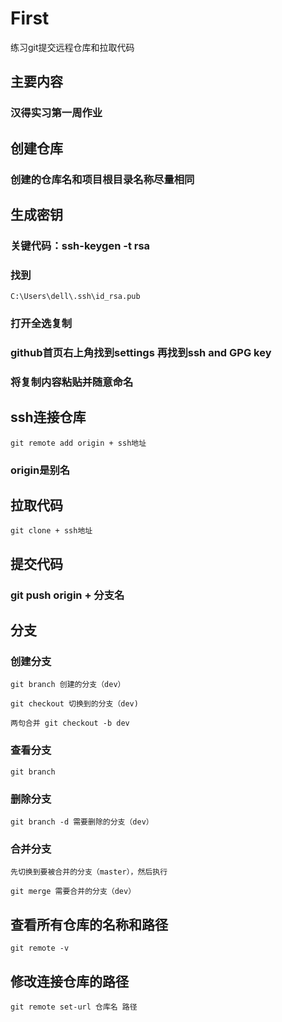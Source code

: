# First
练习git提交远程仓库和拉取代码
## 主要内容
### 汉得实习第一周作业

## 创建仓库

### 创建的仓库名和项目根目录名称尽量相同

## 生成密钥 
### 关键代码：ssh-keygen -t rsa
### 找到
```
C:\Users\dell\.ssh\id_rsa.pub
```

### 打开全选复制
### github首页右上角找到settings 再找到ssh and GPG key
### 将复制内容粘贴并随意命名

## ssh连接仓库
```
git remote add origin + ssh地址
```

###  

### origin是别名

## 拉取代码
```
git clone + ssh地址
```



##  提交代码

### git push origin + 分支名

## 分支

### 创建分支

```
git branch 创建的分支（dev）

git checkout 切换到的分支（dev)

两句合并 git checkout -b dev
```



### 查看分支

```
git branch
```



### 删除分支

```
git branch -d 需要删除的分支（dev）
```



### 合并分支

```
先切换到要被合并的分支（master），然后执行

git merge 需要合并的分支（dev）
```

## 查看所有仓库的名称和路径

```
git remote -v
```

## 修改连接仓库的路径

```
git remote set-url 仓库名 路径
```

